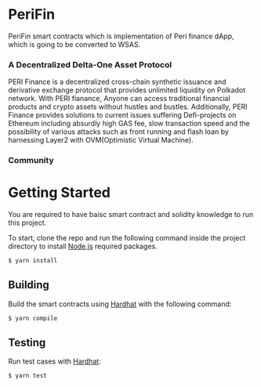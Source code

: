 # PeriFin
PeriFin smart contracts which is implementation of Peri finance dApp, which is going to be converted to WSAS.  

### A Decentralized Delta-One Asset Protocol
PERI Finance is a decentralized cross-chain synthetic issuance and derivative exchange protocol that provides unlimited liquidity on Polkadot network. With PERI fianance, Anyone can access traditional financial products and crypto assets without hustles and bustles. Additionally, PERI Finance provides solutions to current issues suffering Defi-projects on Ethereum including absurdly high GAS fee, slow transaction speed and the possibility of various attacks such as front running and flash loan by harnessing Layer2 with OVM(Optimistic Virtual Machine).

### Community

# Getting Started
You are required to have baisc smart contract and solidity knowledge to run this project.

To start, clone the repo and run the following command inside the project directory to install [Node.js][NODE] required packages.
```sh
$ yarn install
```

## Building
Build the smart contracts using [Hardhat][HARDHAT] with the following command:
```sh
$ yarn compile
```

## Testing
Run test cases with [Hardhat][HARDHAT]:
```sh
$ yarn test
```

[NODE]: <https://nodejs.org>
[GAN]: <https://www.trufflesuite.com/ganache>
[HARDHAT]: <https://hardhat.org>
